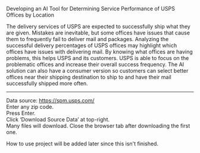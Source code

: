 Developing an AI Tool for Determining Service Performance of USPS Offices by Location

The delivery services of USPS are expected to successfully ship what they are given. 
Mistakes are inevitable, but some offices have issues that cause them to frequently fail to deliver mail and packages. 
Analyzing the successful delivery percentages of USPS offices may highlight which offices have issues with delivering mail. 
By knowing what offices are having problems, this helps USPS and its customers. 
USPS is able to focus on the problematic offices and increase their overall success frequency. 
The AI solution can also have a consumer version so customers can select better offices near their shipping destination to ship to and have their mail successfully shipped more often. 

---

Data source: https://spm.usps.com/
<br>Enter any zip code.
<br>Press Enter.
<br>Click ‘Download Source Data’ at top-right.
<br>Many files will download. Close the browser tab after downloading the first one. 

How to use project will be added later since this isn't finished.